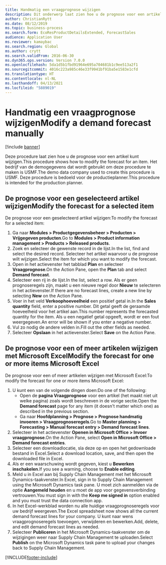 ```yaml
---
title: Handmatig een vraagprognose wijzigen
description: Dit onderwerp laat zien hoe u de prognose voor een artikel kunt wijzigen
author: ChristianRytt
ms.date: 08/12/2019
ms.topic: business-process
ms.search.form: EcoResProductDetailsExtended, ForecastSales
audience: Application User
ms.reviewer: kamaybac
ms.search.region: Global
ms.author: crytt
ms.search.validFrom: 2016-06-30
ms.dyn365.ops.version: Version 7.0.0
ms.openlocfilehash: 5da1d5b1fbd91964e695a704681b1c9ee513a2f1
ms.sourcegitcommit: 4016c223a985c46e33f9941bf91ba5e1583e1cfd
ms.translationtype: HT
ms.contentlocale: nl-NL
ms.lasthandoff: 04/13/2021
ms.locfileid: "5889019"
---
```

# <a name="modify-a-demand-forecast-manually"></a><span data-ttu-id="67715-103">Handmatig een vraagprognose wijzigen</span><span class="sxs-lookup"><span data-stu-id="67715-103">Modify a demand forecast manually</span></span>

[!include [banner](../../includes/banner.md)]

<span data-ttu-id="67715-104">Deze procedure laat zien hoe u de prognose voor een artikel kunt wijzigen.</span><span class="sxs-lookup"><span data-stu-id="67715-104">This procedure shows how to modify the forecast for an item.</span></span> <span data-ttu-id="67715-105">Het bedrijf van de demogegevens dat wordt gebruikt om deze procedure te maken is USMF.</span><span class="sxs-lookup"><span data-stu-id="67715-105">The demo data company used to create this procedure is USMF.</span></span> <span data-ttu-id="67715-106">Deze procedure is bedoeld voor de productieplanner.</span><span class="sxs-lookup"><span data-stu-id="67715-106">This procedure is intended for the production planner.</span></span>

## <a name="modify-the-forecast-for-a-selected-item"></a><span data-ttu-id="67715-107">De prognose voor een geselecteerd artikel wijzigen</span><span class="sxs-lookup"><span data-stu-id="67715-107">Modify the forecast for a selected item</span></span>

<span data-ttu-id="67715-108">De prognose voor een geselecteerd artikel wijzigen:</span><span class="sxs-lookup"><span data-stu-id="67715-108">To modify the forecast for a selected item:</span></span>

1. <span data-ttu-id="67715-109">Ga naar **Modules \> Productgegevensbeheer \> Producten \> Vrijgegeven producten**.</span><span class="sxs-lookup"><span data-stu-id="67715-109">Go to **Modules \> Product information management \> Products \> Released products**.</span></span>
1. <span data-ttu-id="67715-110">Zoek en selecteer de gewenste record in de lijst.</span><span class="sxs-lookup"><span data-stu-id="67715-110">In the list, find and select the desired record.</span></span> <span data-ttu-id="67715-111">Selecteer het artikel waarvoor u de prognose wilt wijzigen.</span><span class="sxs-lookup"><span data-stu-id="67715-111">Select the item for which you want to modify the forecast.</span></span>
1. <span data-ttu-id="67715-112">Open in het actievenster het tabblad **Plan** en selecteer **Vraagprognose**.</span><span class="sxs-lookup"><span data-stu-id="67715-112">On the Action Pane, open the **Plan** tab and select **Demand forecast**.</span></span>
1. <span data-ttu-id="67715-113">Selecteer een rij in de lijst.</span><span class="sxs-lookup"><span data-stu-id="67715-113">In the list, select a row.</span></span> <span data-ttu-id="67715-114">Als er geen prognoseregels zijn, maakt u een nieuwe regel door **Nieuw** te selecteren in het actievenster.</span><span class="sxs-lookup"><span data-stu-id="67715-114">If there are no forecast lines, create a new line by selecting **New** on the Action Pane.</span></span>  
1. <span data-ttu-id="67715-115">Voer in het veld **Verkoophoeveelheid** een positief getal in.</span><span class="sxs-lookup"><span data-stu-id="67715-115">In the **Sales quantity** field, enter a positive number.</span></span> <span data-ttu-id="67715-116">Dit getal geeft de geraamde hoeveelheid voor het artikel aan.</span><span class="sxs-lookup"><span data-stu-id="67715-116">This number represents the forecasted quantity for the item.</span></span> <span data-ttu-id="67715-117">Als u een negatief getal opgeeft, wordt er een fout weergegeven.</span><span class="sxs-lookup"><span data-stu-id="67715-117">An error will be shown if you enter a negative number.</span></span>
1. <span data-ttu-id="67715-118">Vul zo nodig de andere velden in.</span><span class="sxs-lookup"><span data-stu-id="67715-118">Fill out the other fields as needed.</span></span>
1. <span data-ttu-id="67715-119">Selecteer **Opslaan** in het actievenster.</span><span class="sxs-lookup"><span data-stu-id="67715-119">Select **Save** on the Action Pane.</span></span>

## <a name="modify-the-forecast-for-one-or-more-items-microsoft-excel"></a><span data-ttu-id="67715-120">De prognose voor een of meer artikelen wijzigen met Microsoft Excel</span><span class="sxs-lookup"><span data-stu-id="67715-120">Modify the forecast for one or more items Microsoft Excel</span></span>

<span data-ttu-id="67715-121">De prognose voor een of meer artikelen wijzigen met Microsoft Excel:</span><span class="sxs-lookup"><span data-stu-id="67715-121">To modify the forecast for one or more items Microsoft Excel:</span></span>

1. <span data-ttu-id="67715-122">U kunt een van de volgende dingen doen:</span><span class="sxs-lookup"><span data-stu-id="67715-122">Do one of the following:</span></span>
    - <span data-ttu-id="67715-123">Open de **pagina Vraagprognose** voor een artikel (het maakt niet uit welke pagina) zoals wordt beschreven in de vorige sectie.</span><span class="sxs-lookup"><span data-stu-id="67715-123">Open the **Demand forecast** page for any item (it doesn't matter which one) as described in the previous section.</span></span>
    - <span data-ttu-id="67715-124">Ga naar **Hoofdplanning \> Prognose \> Prognose handmatig invoeren \> Vraagprognoseregels**.</span><span class="sxs-lookup"><span data-stu-id="67715-124">Go to **Master planning \> Forecasting \> Manual forecast entry \> Demand forecast lines**.</span></span>
1. <span data-ttu-id="67715-125">Selecteer in het actievenster **Openen in Microsoft Office \> Invoer vraagprognose**.</span><span class="sxs-lookup"><span data-stu-id="67715-125">On the Action Pane, select **Open in Microsoft Office \> Demand forecast entries**.</span></span>
1. <span data-ttu-id="67715-126">Selecteer een downloadlocatie, sla deze op en open het gedownloade bestand in Excel.</span><span class="sxs-lookup"><span data-stu-id="67715-126">Select a download location, save, and then open the downloaded file in Excel.</span></span>
1. <span data-ttu-id="67715-127">Als er een waarschuwing wordt gegeven, kiest u **Bewerken inschakelen**.</span><span class="sxs-lookup"><span data-stu-id="67715-127">If you see a warning, choose to **Enable editing**.</span></span>
1. <span data-ttu-id="67715-128">Meld u in Excel aan bij Supply Chain Management met het Microsoft Dynamics-taakvenster.</span><span class="sxs-lookup"><span data-stu-id="67715-128">In Excel, sign in to Supply Chain Management using the Microsoft Dynamics task pane.</span></span> <span data-ttu-id="67715-129">U moet zich aanmelden via de optie **Aangemeld houden** en u moet de app voor gegevensverbinding vertrouwen.</span><span class="sxs-lookup"><span data-stu-id="67715-129">You must sign in with the **Keep me signed in** option enabled and you must trust the data connection app.</span></span>
1. <span data-ttu-id="67715-130">In het Excel-werkblad worden nu alle huidige vraagprognoseregels voor uw bedrijf weergeven.</span><span class="sxs-lookup"><span data-stu-id="67715-130">The Excel spreadsheet now shows all the current demand forecast lines for your company.</span></span>  <span data-ttu-id="67715-131">U kunt naar wens vraagprognoseregels toevoegen, verwijderen en bewerken.</span><span class="sxs-lookup"><span data-stu-id="67715-131">Add, delete, and edit demand forecast lines as needed.</span></span>
1. <span data-ttu-id="67715-132">Selecteer **Publiceren** in het Microsoft Dynamics-taakvenster om de wijzigingen weer naar Supply Chain Management te uploaden.</span><span class="sxs-lookup"><span data-stu-id="67715-132">Select **Publish** on the Microsoft Dynamics task pane to upload your changes back to Supply Chain Management.</span></span>


[!INCLUDE[footer-include](../../../includes/footer-banner.md)]
